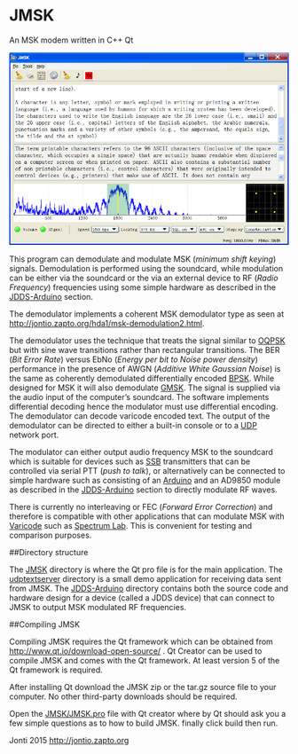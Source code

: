 # JMSK
An MSK modem written in C++ Qt

![windows screenshot v1.1.0](images/screenshot-win-v1.1.0.png)

This program can demodulate and modulate MSK (*minimum shift keying*) signals. Demodulation is performed using the soundcard, while modulation can be either via the soundcard or the via an external device to RF (*Radio Frequency*) frequencies using some simple hardware as described in the [JDDS-Arduino](JDDS-Arduino) section.

The demodulator implements a coherent MSK demodulator type as seen at http://jontio.zapto.org/hda1/msk-demodulation2.html.

The demodulator uses the technique that treats the signal similar to [OQPSK] but with sine wave transitions rather than rectangular transitions. The BER (*Bit Error Rate*) versus EbNo (*Energy per bit to Noise power density*) performance in the presence of AWGN (*Additive White Gaussian Noise*) is the same as coherently demodulated differentially encoded [BPSK]. While designed for MSK it will also demodulate [GMSK]. The signal is supplied via the audio input of the computer’s soundcard.
The software implements differential decoding hence the modulator must use differential encoding. The demodulator can decode varicode encoded text. The output of the demodulator can be directed to either a built-in console or to a [UDP] network port.

The modulator can either output audio frequency MSK to the soundcard which is suitable for devices such as [SSB] transmitters that can be controlled via serial PTT (*push to talk*), or alternatively can be connected to simple hardware such as consisting of an [Arduino] and an AD9850 module as described in the [JDDS-Arduino](JDDS-Arduino) section to directly modulate RF waves.

There is currently no interleaving or FEC (*Forward Error Correction*) and therefore is compatible with other applications that can modulate MSK with [Varicode] such as [Spectrum Lab]. This is convenient for testing and comparison purposes.

##Directory structure

The [JMSK](JMSK) directory is where the Qt pro file is for the main application. The [udptextserver](udptextserver) directory is a small demo application for receiving data sent from JMSK. The [JDDS-Arduino](JDDS-Arduino) directory contains both the source code and hardware design for a device (called a JDDS device) that can connect to JMSK to output MSK modulated RF frequencies.

##Compiling JMSK

Compiling JMSK requires the Qt framework which can be obtained from http://www.qt.io/download-open-source/ . Qt Creator can be used to compile JMSK and comes with the Qt framework. At least version 5 of the Qt framework is required.

After installing Qt download the JMSK zip or the tar.gz source file to your computer. No other third-party downloads should be required.

Open the [JMSK/JMSK.pro](JMSK/JMSK.pro) file with Qt creator where by Qt should ask you a few simple questions as to how to build JMSK. finally click build then run.

Jonti 2015
http://jontio.zapto.org

[OQPSK]: https://en.wikipedia.org/wiki/Phase-shift_keying#Offset_QPSK_.28OQPSK.29
[GMSK]: https://en.wikipedia.org/wiki/Minimum-shift_keying#Gaussian_minimum-shift_keying
[BPSK]: https://en.wikipedia.org/wiki/Phase-shift_keying#Binary_phase-shift_keying_.28BPSK.29
[UDP]: https://en.wikipedia.org/wiki/User_Datagram_Protocol
[SSB]: https://en.wikipedia.org/wiki/Single-sideband_modulation
[Arduino]: https://www.arduino.cc/
[Varicode]: https://en.wikipedia.org/wiki/Varicode
[Spectrum Lab]: http://www.qsl.net/dl4yhf/spectra1.html

